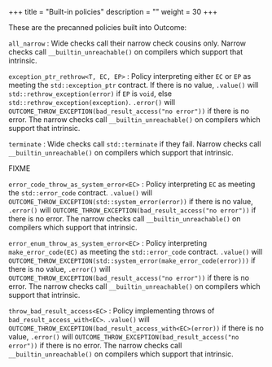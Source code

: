 +++
title = "Built-in policies"
description = ""
weight = 30
+++

These are the precanned policies built into Outcome:

`all_narrow`
: Wide checks call their narrow check cousins only. Narrow checks
call `__builtin_unreachable()` on compilers which support that intrinsic.

`exception_ptr_rethrow<T, EC, EP>`
: Policy interpreting either `EC` or `EP` as meeting the `std::exception_ptr` contract. If
there is no value, `.value()`
will `std::rethrow_exception(error)` if `EP` is `void`, else `std::rethrow_exception(exception)`.
`.error()` will `OUTCOME_THROW_EXCEPTION(bad_result_access("no error"))`
if there is no error.
The narrow checks call `__builtin_unreachable()`
on compilers which support that intrinsic.

`terminate`
: Wide checks call `std::terminate` if they fail. Narrow checks
call `__builtin_unreachable()` on compilers which support that intrinsic.

FIXME

`error_code_throw_as_system_error<EC>`
: Policy interpreting `EC` as meeting the `std::error_code` contract. `.value()`
will `OUTCOME_THROW_EXCEPTION(std::system_error(error))`
if there is no value, `.error()` will `OUTCOME_THROW_EXCEPTION(bad_result_access("no error"))`
if there is no error. The narrow checks call `__builtin_unreachable()`
on compilers which support that intrinsic.

`error_enum_throw_as_system_error<EC>`
: Policy interpreting `make_error_code(EC)` as meeting the `std::error_code` contract. `.value()`
will `OUTCOME_THROW_EXCEPTION(std::system_error(make_error_code(error)))`
if there is no value, `.error()` will `OUTCOME_THROW_EXCEPTION(bad_result_access("no error"))`
if there is no error. The narrow checks call `__builtin_unreachable()`
on compilers which support that intrinsic.

`throw_bad_result_access<EC>`
: Policy implementing throws of `bad_result_access_with<EC>`. `.value()`
will `OUTCOME_THROW_EXCEPTION(bad_result_access_with<EC>(error))`
if there is no value, `.error()` will `OUTCOME_THROW_EXCEPTION(bad_result_access("no error"))`
if there is no error. The narrow checks call `__builtin_unreachable()`
on compilers which support that intrinsic.
